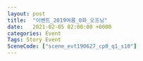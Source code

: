 ```yaml
---
layout: post
title:  "이벤트_2019여름_0화_오프닝"
date:   2021-02-05 02:00:00 +0000
categories: Event
Tags: Story Event
SceneCode: ["scene_evt190627_cp0_q1_s10"]
---
```

